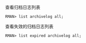 查看归档日志列表

```
RMAN> list archivelog all;
```

查看失效的归档日志列表

```
RMAN> list expired archivelog all;
```

